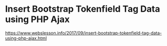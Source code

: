 # Insert Bootstrap Tokenfield Tag Data using PHP Ajax
 https://www.webslesson.info/2017/09/insert-bootstrap-tokenfield-tag-data-using-php-ajax.html

